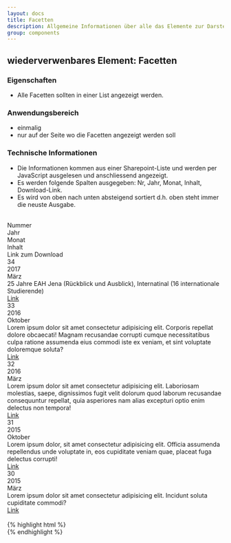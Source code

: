 ```yaml
---
layout: docs
title: Facetten
description: Allgemeine Informationen über alle das Elemente zur Darstellung der Facetten (Hochschulzeitung der EAH).
group: components
---
```


## wiederverwenbares Element: Facetten
### Eigenschaften
* Alle Facetten sollten in einer List angezeigt werden.

### Anwendungsbereich
* einmalig
* nur auf der Seite wo die Facetten angezeigt werden soll

### Technische Informationen
* Die Informationen kommen aus einer Sharepoint-Liste und werden per JavaScript ausgelesen und anschliessend angezeigt.
* Es werden folgende Spalten ausgegeben: Nr, Jahr, Monat, Inhalt, Download-Link.
* Es wird von oben nach unten absteigend sortiert d.h. oben steht immer die neuste Ausgabe.

<br/>

<section>
  <section class="mediumFacetten-wrapper mediumFacetten-default">
    <div class="container">
        <div class="mediumFacetten-header">
          <div class="entry">
            <div class="number">
              Nummer
            </div>
            <div class="year">
              Jahr
            </div>
            <div class="month">
              Monat
            </div>
            <div class="topics">
              Inhalt
            </div>
            <div class="dllink">
              Link zum Download
            </div>
          </div>
        </div>
        <div class="mediumFacetten-body">
          <div class="entry">
            <div class="number">
              34
            </div>
            <div class="year">
              2017
            </div>
            <div class="month">
              März
            </div>
            <div class="topics">
              25 Jahre EAH Jena (Rückblick und Ausblick), Internatinal (16 internationale Studierende)
            </div>
            <div class="dllink">
              <a href="https://www.eah-jena.de/de-de/Documents/hochschulzeitung-eah-jena-facetten-034-2017.pdf" alt="hochschulezeitung" title=""><i class="fa fa-download" aria-hidden="true"></i> Link</a>
            </div>
          </div>
          <div class="entry">
            <div class="number">
              33
            </div>
            <div class="year">
              2016
            </div>
            <div class="month">
              Oktober
            </div>
            <div class="topics">
              Lorem ipsum dolor sit amet consectetur adipisicing elit. Corporis repellat dolore obcaecati! Magnam recusandae corrupti cumque necessitatibus culpa ratione assumenda eius commodi iste ex veniam, et sint voluptate doloremque soluta?
            </div>
            <div class="dllink">
              <a href="https://www.eah-jena.de/de-de/Documents/hochschulzeitung-eah-jena-facetten-033-2016.pdf" alt="hochschulezeitung" title=""><i class="fa fa-download" aria-hidden="true"></i> Link</a>
            </div>
          </div>
          <div class="entry">
            <div class="number">
              32
            </div>
            <div class="year">
              2016
            </div>
            <div class="month">
              März
            </div>
            <div class="topics">
              Lorem ipsum dolor sit amet consectetur adipisicing elit. Laboriosam molestias, saepe, dignissimos fugit velit dolorum quod laborum recusandae consequuntur repellat, quia asperiores nam alias excepturi optio enim delectus non tempora!
            </div>
            <div class="dllink">
              <a href="https://www.eah-jena.de/de-de/Documents/hochschulzeitung-eah-jena-facetten-032-2016.pdf" alt="hochschulezeitung" title=""><i class="fa fa-download" aria-hidden="true"></i> Link</a>
            </div>
          </div>
          <div class="entry">
            <div class="number">
              31
            </div>
            <div class="year">
              2015
            </div>
            <div class="month">
              Oktober
            </div>
            <div class="topics">
              Lorem ipsum dolor, sit amet consectetur adipisicing elit. Officia assumenda repellendus unde voluptate in, eos cupiditate veniam quae, placeat fuga delectus corrupti!
            </div>
            <div class="dllink">
              <a href="https://www.eah-jena.de/de-de/Documents/hochschulzeitung-eah-jena-facetten-031-2015.pdf" alt="hochschulezeitung" title="hochschulzeitung-eah-jena-facetten-031-2015"><i class="fa fa-download" aria-hidden="true"></i> Link</a>
            </div>
          </div>
          <div class="entry">
            <div class="number">
              30
            </div>
            <div class="year">
              2015
            </div>
            <div class="month">
              März
            </div>
            <div class="topics">
              Lorem ipsum dolor sit amet consectetur adipisicing elit. Incidunt soluta cupiditate commodi?
            </div>
            <div class="dllink">
              <a href="https://www.eah-jena.de/de-de/Documents/hochschulzeitung-eah-jena-facetten-030-2015.pdf" alt="/hochschulzeitung-eah-jena-facetten-030-2015" title="/hochschulzeitung-eah-jena-facetten-030-2015"><i class="fa fa-download" aria-hidden="true"></i> Link</a>
            </div>
          </div>
        </div>
    </div>
  </section>

  <br/>

  <section class="container">
    {% highlight html %}
    <section class="mediumFacetten-wrapper mediumFacetten-default">
    </section>
    {% endhighlight %}
  </section>

</section>
